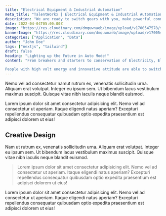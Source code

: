 ```yaml
---
title: "Electrical Equipment & Industrial Automation"
meta_title: "TalentWorkx | Electrical Equipment & Industrial Automation"
description: "We are ready to switch gears with you, make powerful connections and design unbreakable circuits in building your Talent pool made up of-"
date: 2022-04-04T05:00:00Z
image: "https://res.cloudinary.com/dmquwnaeb/image/upload/v1700547578/talentWorkx/hmuei62d9ugq4zdpfccn.png"
bannerImage: "https://res.cloudinary.com/dmquwnaeb/image/upload/v1700547578/talentWorkx/hmuei62d9ugq4zdpfccn.png"
categories: ["Application", "Data"]
author: "John Doe"
tags: ["nextjs", "tailwind"]
draft: false
heading: "Lighting up the Future in Auto Mode!"
content: "From breakers and starters to conservation of Electricity, Electrical and Switchgear equipment’s are indispensable so is the Industrial Automation , Human Being has accelerated his growth with the use of control systems, such as robots and information technologies for handling different processes and machineries in an industry to replace oneself. We understand the connections and circuits which can start or break your growth in the longer run. Our experience from the connections we have made with the movers and shakers of the industry and circuits on which workforce moves enables us to deliver beyond your expectations. We are ready to switch gears with you, make powerful connections and design unbreakable circuits in building your Talent pool made up of-

People with high volt energy and innovative attitude are able to switch gears with a fast-changing technology in the world of Electricity."
---
```


Nemo vel ad consectetur namut rutrum ex, venenatis sollicitudin urna. Aliquam erat volutpat. Integer eu ipsum sem. Ut bibendum lacus vestibulum maximus suscipit. Quisque vitae nibh iaculis neque blandit euismod.

Lorem ipsum dolor sit amet consectetur adipisicing elit. Nemo vel ad consectetur ut aperiam. Itaque eligendi natus aperiam? Excepturi repellendus consequatur quibusdam optio expedita praesentium est adipisci dolorem ut eius!

## Creative Design

Nam ut rutrum ex, venenatis sollicitudin urna. Aliquam erat volutpat. Integer eu ipsum sem. Ut bibendum lacus vestibulum maximus suscipit. Quisque vitae nibh iaculis neque blandit euismod.

> Lorem ipsum dolor sit amet consectetur adipisicing elit. Nemo vel ad consectetur ut aperiam. Itaque eligendi natus aperiam? Excepturi repellendus consequatur quibusdam optio expedita praesentium est adipisci dolorem ut eius!

Lorem ipsum dolor sit amet consectetur adipisicing elit. Nemo vel ad consectetur ut aperiam. Itaque eligendi natus aperiam? Excepturi repellendus consequatur quibusdam optio expedita praesentium est adipisci dolorem ut eius!
